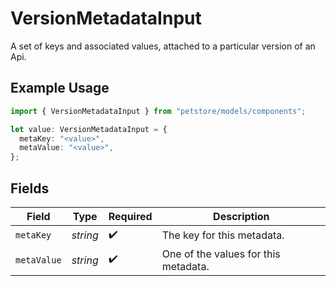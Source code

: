 # VersionMetadataInput

A set of keys and associated values, attached to a particular version of an Api.

## Example Usage

```typescript
import { VersionMetadataInput } from "petstore/models/components";

let value: VersionMetadataInput = {
  metaKey: "<value>",
  metaValue: "<value>",
};
```

## Fields

| Field                                | Type                                 | Required                             | Description                          |
| ------------------------------------ | ------------------------------------ | ------------------------------------ | ------------------------------------ |
| `metaKey`                            | *string*                             | :heavy_check_mark:                   | The key for this metadata.           |
| `metaValue`                          | *string*                             | :heavy_check_mark:                   | One of the values for this metadata. |